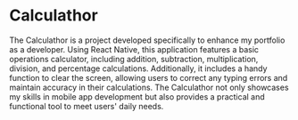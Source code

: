 # Calculathor

The Calculathor is a project developed specifically to enhance my portfolio as a developer. Using React Native, this application features a basic operations calculator, including addition, subtraction, multiplication, division, and percentage calculations. Additionally, it includes a handy function to clear the screen, allowing users to correct any typing errors and maintain accuracy in their calculations. The Calculathor not only showcases my skills in mobile app development but also provides a practical and functional tool to meet users' daily needs.